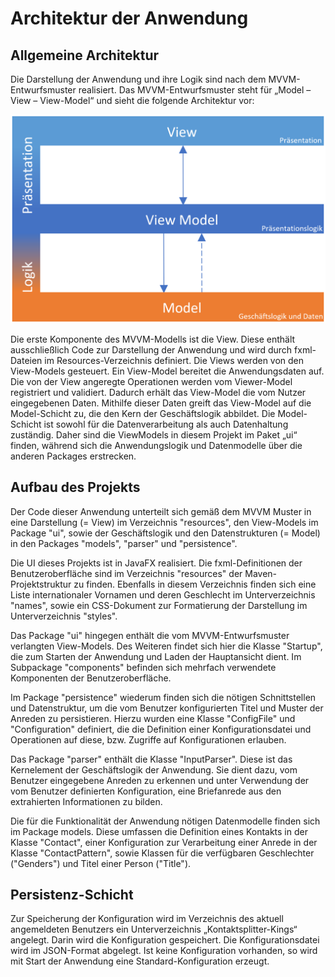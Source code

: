 # Architektur der Anwendung
## Allgemeine Architektur
Die Darstellung der Anwendung und ihre Logik sind nach dem MVVM-Entwurfsmuster realisiert. Das MVVM-Entwurfsmuster steht für „Model – View – View-Model“ und sieht die folgende Architektur vor:

![MVVM-Modell](images/MVVM.png "MVVM-Modell")

Die erste Komponente des MVVM-Modells ist die View. Diese enthält ausschließlich Code zur Darstellung der Anwendung und wird durch fxml-Dateien im Resources-Verzeichnis definiert. Die Views werden von den View-Models gesteuert. Ein View-Model bereitet die Anwendungsdaten auf. Die von der View angeregte Operationen werden vom Viewer-Model registriert und validiert. Dadurch erhält das View-Model die vom Nutzer eingegebenen Daten. Mithilfe dieser Daten greift das View-Model auf die Model-Schicht zu, die den Kern der Geschäftslogik abbildet. Die Model-Schicht ist sowohl für die Datenverarbeitung als auch Datenhaltung zuständig. Daher sind die ViewModels in diesem Projekt im Paket „ui“ finden, während sich die Anwendungslogik und Datenmodelle über die anderen Packages erstrecken.

## Aufbau des Projekts
Der Code dieser Anwendung unterteilt sich gemäß dem MVVM Muster in eine Darstellung (= View) im Verzeichnis "resources", den View-Models im Package "ui", sowie der Geschäftslogik und den Datenstrukturen (= Model) in den Packages "models", "parser" und "persistence".

Die UI dieses Projekts ist in JavaFX realisiert. Die fxml-Definitionen der Benutzeroberfläche sind im Verzeichnis "resources" der Maven-Projektstruktur zu finden. Ebenfalls in diesem Verzeichnis finden sich eine Liste internationaler Vornamen und deren Geschlecht im Unterverzeichnis "names", sowie ein CSS-Dokument zur Formatierung der Darstellung im Unterverzeichnis "styles".

Das Package "ui" hingegen enthält die vom MVVM-Entwurfsmuster verlangten View-Models. Des Weiteren findet sich hier die Klasse "Startup", die zum Starten der Anwendung und Laden der Hauptansicht dient. Im Subpackage "components" befinden sich mehrfach verwendete Komponenten der Benutzeroberfläche.

Im Package "persistence" wiederum finden sich die nötigen Schnittstellen und Datenstruktur, um die vom Benutzer konfigurierten Titel und Muster der Anreden zu persistieren. Hierzu wurden eine Klasse "ConfigFile" und "Configuration" definiert, die die Definition einer Konfigurationsdatei und Operationen auf diese, bzw. Zugriffe auf Konfigurationen erlauben. 

Das Package "parser" enthält die Klasse "InputParser". Diese ist das Kernelement der Geschäftslogik der Anwendung. Sie dient dazu, vom Benutzer eingegebene Anreden zu erkennen und unter Verwendung der vom Benutzer definierten Konfiguration, eine Briefanrede aus den extrahierten Informationen zu bilden.

Die für die Funktionalität der Anwendung nötigen Datenmodelle finden sich im Package models. Diese umfassen die Definition eines Kontakts in der Klasse "Contact", einer Konfiguration zur Verarbeitung einer Anrede in der Klasse "ContactPattern", sowie Klassen für die verfügbaren Geschlechter ("Genders") und Titel einer Person ("Title"). 

## Persistenz-Schicht
Zur Speicherung der Konfiguration wird im Verzeichnis des aktuell angemeldeten Benutzers ein Unterverzeichnis „Kontaktsplitter-Kings“ angelegt. Darin wird die Konfiguration gespeichert. Die Konfigurationsdatei wird im JSON-Format abgelegt. Ist keine Konfiguration vorhanden, so wird mit Start der Anwendung eine Standard-Konfiguration erzeugt.
